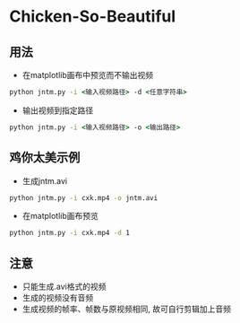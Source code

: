 # Chicken-So-Beautiful

## 用法

- 在matplotlib画布中预览而不输出视频

```cmd
python jntm.py -i <输入视频路径> -d <任意字符串>
```

- 输出视频到指定路径

```cmd
python jntm.py -i <输入视频路径> -o <输出路径>
```

## 鸡你太美示例

- 生成jntm.avi
```cmd
python jntm.py -i cxk.mp4 -o jntm.avi
```

- 在matplotlib画布预览
```cmd
python jntm.py -i cxk.mp4 -d 1
```

## 注意

- 只能生成.avi格式的视频
- 生成的视频没有音频
- 生成视频的帧率、帧数与原视频相同, 故可自行剪辑加上音频
